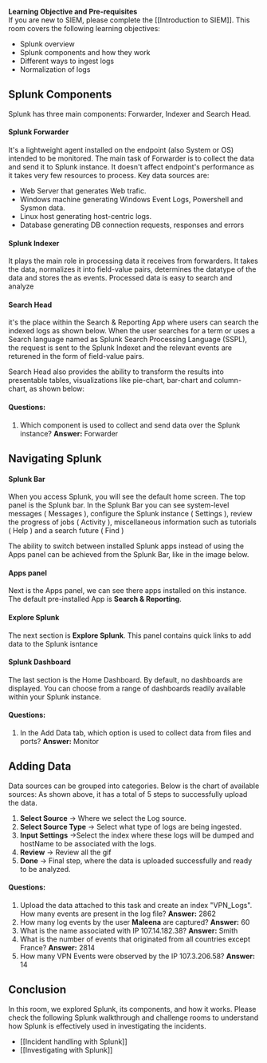 **Learning Objective and Pre-requisites**  
If you are new to SIEM, please complete the [[Introduction to SIEM]]. This room covers the following learning objectives:

- Splunk overview
- Splunk components and how they work
- Different ways to ingest logs
- Normalization of logs

## Splunk Components

Splunk has three main components: Forwarder, Indexer and Search Head.

#### Splunk Forwarder

It's a lightweight agent installed on the endpoint (also System or OS) intended to be monitored. The main task of Forwarder is to collect the data and send it to Splunk instance. It doesn't affect endpoint's performance as it takes very few resources to process. Key data sources are:

- Web Server that generates Web trafic.
- Windows machine generating Windows Event Logs, Powershell and Sysmon data.
- Linux host generating host-centric logs.
- Database generating DB connection requests, responses and errors

#### Splunk Indexer

It plays the main role in processing data it receives from forwarders. It takes the data, normalizes it into field-value pairs, determines the datatype of the data and stores the as events. Processed data is easy to search and analyze

#### Search Head

it's the place within the Search & Reporting App where users can search the indexed logs as shown below. When the user searches for a term or uses a Search language named as Splunk Search Processing Language (SSPL), the request is sent to the Splunk Indexet and the relevant events are returened in the form of field-value pairs.

Search Head also provides the ability to transform the results into presentable tables, visualizations like pie-chart, bar-chart and column-chart, as shown below:

#### Questions:

1. Which component is used to collect and send data over the Splunk instance?
   **Answer:** Forwarder

## Navigating Splunk

#### Splunk Bar

When you access Splunk, you will see the default home screen. The top panel is the Splunk bar.
In the Splunk Bar you can see system-level messages ( Messages ), configure the Splunk instance ( Settings ), review the progress of jobs ( Activity ), miscellaneous information such as tutorials ( Help ) and a search future ( Find )

The ability to switch between installed Splunk apps instead of using the Apps panel can be achieved from the Splunk Bar, like in the image below.

#### Apps panel

Next is the Apps panel, we can see there apps installed on this instance. The default pre-installed App is **Search & Reporting**.

#### Explore Splunk

The next section is **Explore Splunk**. This panel contains quick links to add data to the Splunk isntance

#### Splunk Dashboard

The last section is the Home Dashboard. By default, no dashboards are displayed. You can choose from a range of dashboards readily available within your Splunk instance.

#### Questions:

1. In the Add Data tab, which option is used to collect data from files and ports?
   **Answer:** Monitor

## Adding Data

Data sources can be grouped into categories. Below is the chart of available sources:
As shown above, it has a total of 5 steps to successfully upload the data.

1. **Select Source** -> Where we select the Log source.
2. **Select Source Type** -> Select what type of logs are being ingested.
3. **Input Settings** ->Select the index where these logs will be dumped and hostName to be associated with the logs.
4. **Review** -> Review all the gif
5. **Done** -> Final step, where the data is uploaded successfully and ready to be analyzed.

#### Questions:

1. Upload the data attached to this task and create an index "VPN_Logs". How many events are present in the log file?
   **Answer:** 2862
2. How many log events by the user **Maleena** are captured?
   **Answer:** 60
3. What is the name associated with IP 107.14.182.38?
   **Answer:** Smith
4. What is the number of events that originated from all countries except France?
   **Answer:** 2814
5. How many VPN Events were observed by the IP 107.3.206.58?
   **Answer:** 14

## Conclusion

In this room, we explored Splunk, its components, and how it works. Please check the following Splunk walkthrough and challenge rooms to understand how Splunk is effectively used in investigating the incidents.

- [[Incident handling with Splunk]]
- [[Investigating with Splunk]]
